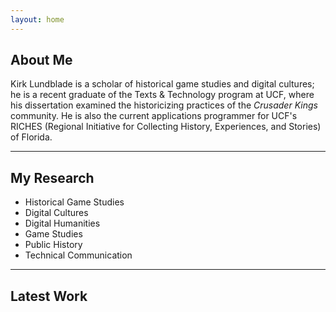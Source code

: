 ```yaml
---
layout: home
---
```


## About Me
Kirk Lundblade is a scholar of historical game studies and digital cultures; he is a recent graduate of the Texts & Technology program at UCF, where his dissertation examined the historicizing practices of the <i>Crusader Kings</i> community. He is also the current applications programmer for UCF's RICHES (Regional Initiative for Collecting History, Experiences, and Stories) of Florida.

---

## My Research
- Historical Game Studies
- Digital Cultures
- Digital Humanities
- Game Studies
- Public History
- Technical Communication

---

## Latest Work
